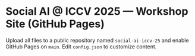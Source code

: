 # Social AI @ ICCV 2025 — Workshop Site (GitHub Pages)

Upload all files to a public repository named `social-ai-iccv-25` and enable GitHub Pages on `main`.
Edit `config.json` to customize content.
